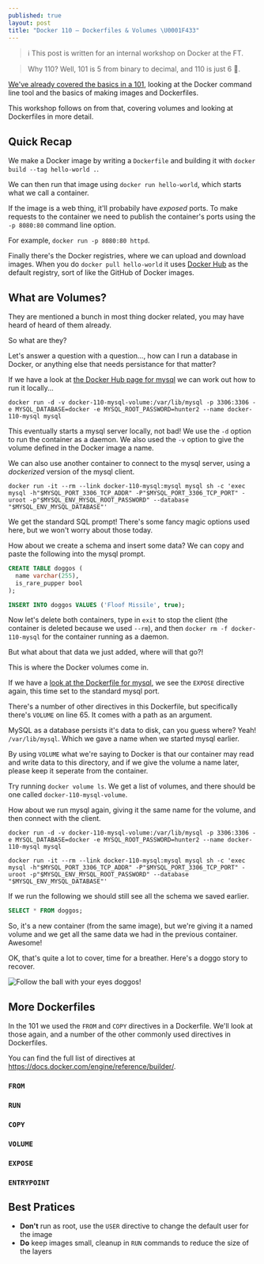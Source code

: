 ```yaml
---
published: true
layout: post
title: "Docker 110 – Dockerfiles & Volumes \U0001F433"
---
```


> ℹ️ This post is written for an internal workshop on Docker at the FT.

> Why 110? Well, 101 is 5 from binary to decimal, and 110 is just 6 🤷.

[We've already covered the basics in a 101](/2018/05/23/docker-101.html), looking at the Docker command line tool and the basics of making images and Dockerfiles.
 
This workshop follows on from that, covering volumes and looking at Dockerfiles in more detail.

## Quick Recap

We make a Docker image by writing a `Dockerfile` and building it with `docker build --tag hello-world .`.

We can then run that image using `docker run hello-world`, which starts what we call a container.

If the image is a web thing, it'll probabily have _exposed_ ports. To make requests to the container we need to publish the container's ports using the `-p 8080:80` command line option.

For example, `docker run -p 8080:80 httpd`.

Finally there's the Docker registries, where we can upload and download images. When you do `docker pull hello-world` it uses [Docker Hub](https://hub.docker.com) as the default registry, sort of like the GitHub of Docker images.

## What are Volumes?

They are mentioned a bunch in most thing docker related, you may have heard of heard of them already.

So what are they?

Let's answer a question with a question..., how can I run a database in Docker, or anything else that needs persistance for that matter?

If we have a look at [the Docker Hub page for mysql](https://hub.docker.com/_/mysql/) we can work out how to run it locally...

```
docker run -d -v docker-110-mysql-volume:/var/lib/mysql -p 3306:3306 -e MYSQL_DATABASE=docker -e MYSQL_ROOT_PASSWORD=hunter2 --name docker-110-mysql mysql
```

This eventually starts a mysql server locally, not bad! We use the `-d` option to run the container as a daemon. We also used the `-v` option to give the volume defined in the Docker image a name.

We can also use another container to connect to the mysql server, using a _dockerized_ version of the mysql client.

```
docker run -it --rm --link docker-110-mysql:mysql mysql sh -c 'exec mysql -h"$MYSQL_PORT_3306_TCP_ADDR" -P"$MYSQL_PORT_3306_TCP_PORT" -uroot -p"$MYSQL_ENV_MYSQL_ROOT_PASSWORD" --database "$MYSQL_ENV_MYSQL_DATABASE"'
```

We get the standard SQL prompt! There's some fancy magic options used here, but we won't worry about those today.

How about we create a schema and insert some data? We can copy and paste the following into the mysql prompt.

```sql
CREATE TABLE doggos (
  name varchar(255),
  is_rare_pupper bool
);

INSERT INTO doggos VALUES ('Floof Missile', true);
```

Now let's delete both containers, type in `exit` to stop the client (the container is deleted because we used `--rm`), and then `docker rm -f docker-110-mysql` for the container running as a daemon.

But what about that data we just added, where will that go?!

This is where the Docker volumes come in.

If we have a [look at the Dockerfile for mysql](https://github.com/docker-library/mysql/blob/fc3e856313423dc2d6a8d74cfd6b678582090fc7/8.0/Dockerfile), we see the `EXPOSE` directive again, this time set to the standard mysql port.

There's a number of other directives in this Dockerfile, but specifically there's `VOLUME` on line 65. It comes with a path as an argument.

MySQL as a database persists it's data to disk, can you guess where? Yeah! `/var/lib/mysql`. Which we gave a name when we started mysql earlier.

By using `VOLUME` what we're saying to Docker is that our container may read and write data to this directory, and if we give the volume a name later, please keep it seperate from the container.

Try running `docker volume ls`. We get a list of volumes, and there should be one called `docker-110-mysql-volume`.

How about we run mysql again, giving it the same name for the volume, and then connect with the client.

```
docker run -d -v docker-110-mysql-volume:/var/lib/mysql -p 3306:3306 -e MYSQL_DATABASE=docker -e MYSQL_ROOT_PASSWORD=hunter2 --name docker-110-mysql mysql
```

```
docker run -it --rm --link docker-110-mysql:mysql mysql sh -c 'exec mysql -h"$MYSQL_PORT_3306_TCP_ADDR" -P"$MYSQL_PORT_3306_TCP_PORT" -uroot -p"$MYSQL_ENV_MYSQL_ROOT_PASSWORD" --database "$MYSQL_ENV_MYSQL_DATABASE"'
```

If we run the following we should still see all the schema we saved earlier.

```sql
SELECT * FROM doggos;
```

So, it's a new container (from the same image), but we're giving it a named volume and we get all the same data we had in the previous container. Awesome!

OK, that's quite a lot to cover, time for a breather. Here's a doggo story to recover.

![Follow the ball with your eyes doggos!](https://www.ft.com/__origami/service/image/v2/images/raw/https%3A%2F%2Fi.redditmedia.com%2FuY9NtsBDO7dsP4gH7qSJxQc2vcl89SYn_kAE22vE2hM.jpg%3Fw%3D750%26s%3D18f72300ef253317c5289567bb37d1c3?source=uncomplicated.systems&width=1024&height=700)

## More Dockerfiles

In the 101 we used the `FROM` and `COPY` directives in a Dockerfile. We'll look at those again, and a number of the other commonly used directives in Dockerfiles.

You can find the full list of directives at <https://docs.docker.com/engine/reference/builder/>.

### `FROM`

### `RUN`

### `COPY`

### `VOLUME`

### `EXPOSE`

### `ENTRYPOINT`

## Best Pratices

* **Don't** run as root, use the `USER` directive to change the default user for the image
* **Do** keep images small, cleanup in `RUN` commands to reduce the size of the layers
